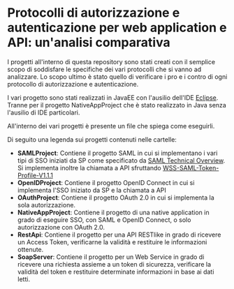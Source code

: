 # Protocolli di autorizzazione e autenticazione per web application e API: un'analisi comparativa

I progetti all'interno di questa repository sono stati creati con il semplice scopo di soddisfare
le specifiche dei vari protocolli che si vanno ad analizzare. Lo scopo ultimo è stato quello di
verificare i pro e i contro di ogni protocollo di autorizzazione e autenticazione.

I vari progetto sono stati realizzati in JavaEE con l'ausilio dell'IDE [Eclipse](https://www.eclipse.org/). Tranne per il progetto NativeAppProject che è stato realizzato in Java senza l'ausilio di IDE particolari.

All'interno dei vari progetti è presente un file che spiega come eseguirli.

Di seguito una legenda sui progetti contenuti nelle cartelle:
 - **SAMLProject**: Contiene il progetto SAML in cui si implementano i vari tipi di SSO iniziati da SP come specificato da [SAML Technical Overview](https://www.oasis-open.org/committees/download.php/27819/sstc-saml-tech-overview-2.0-cd-02.pdf). Si implementa inoltre la chiamata a API sfruttando [WSS-SAML-Token-Profile-V1.1.1](http://docs.oasis-open.org/wss-m/wss/v1.1.1/wss-SAMLTokenProfile-v1.1.1.html)
 - **OpenIDProject**: Contiene il progetto OpenID Connect in cui si implementa l'SSO iniziato da SP e la chiamata a API
 - **OAuthProject**: Contiene il progetto OAuth 2.0 in cui si implementa la sola autorizzazione.
 - **NativeAppProject**: Contiene il progetto di una native application in grado di eseguire SSO, con SAML e OpenID Connect, o solo autorizzazione con OAuth 2.0.
 - **RestApi**: Contiene il progetto per una API RESTlike in grado di ricevere un Access Token, verificarne la validità e restituire le informazioni ottenute.
 - **SoapServer**: Contiene il progetto per un Web Service in grado di ricevere una richiesta assieme a un token di sicurezza, verificare la validità del token e restituire determinate informazioni in base ai dati letti. 

